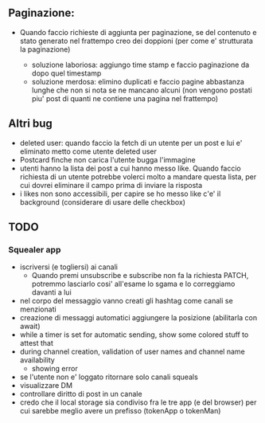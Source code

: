 ## Paginazione:

- Quando faccio richieste di aggiunta per paginazione, se del contenuto e stato generato nel frattempo creo dei doppioni (per come e' strutturata la paginazione)

  - soluzione laboriosa: aggiungo time stamp e faccio paginazione da dopo quel timestamp
  - soluzione merdosa: elimino duplicati e faccio pagine abbastanza lunghe che non si nota se ne mancano alcuni (non vengono postati piu' post di quanti ne contiene una pagina nel frattempo)

## Altri bug

- deleted user: quando faccio la fetch di un utente per un post e lui e' eliminato metto come utente deleted user
- Postcard finche non carica l'utente bugga l'immagine
- utenti hanno la lista dei post a cui hanno messo like. Quando faccio richiesta di un utente potrebbe volerci molto a mandare questa lista, per cui dovrei eliminare il campo prima di inviare la risposta
- i likes non sono accessibili, per capire se ho messo like c'e' il background (considerare di usare delle checkbox)

## TODO

### Squealer app

- iscriversi (e togliersi) ai canali
  - Quando premi unsubscribe e subscribe non fa la richiesta PATCH, potremmo lasciarlo cosi' all'esame lo sgama e lo correggiamo davanti a lui
- nel corpo del messaggio vanno creati gli hashtag come canali se menzionati
- creazione di messaggi automatici aggiungere la posizione (abilitarla con await)
- while a timer is set for automatic sending, show some colored stuff to attest that
- during channel creation, validation of user names and channel name availability
  - showing error
- se l'utente non e' loggato ritornare solo canali squeals
- visualizzare DM
- controllare diritto di post in un canale
- credo che il local storage sia condiviso fra le tre app (e del browser) per cui sarebbe meglio avere un prefisso (tokenApp o tokenMan)
